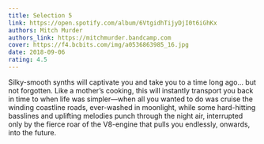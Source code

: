 ```yaml
---
title: Selection 5
link: https://open.spotify.com/album/6VtgidhTijyDjI0t6iGhKx
authors: Mitch Murder
authors_link: https://mitchmurder.bandcamp.com
cover: https://f4.bcbits.com/img/a0536863985_16.jpg
date: 2018-09-06
rating: 4.5
---
```


Silky-smooth synths will captivate you and take you to a time long ago… but not forgotten. Like a mother’s cooking, this will instantly transport you back in time to when life was simpler—when all you wanted to do was cruise the winding coastline roads, ever-washed in moonlight, while some hard-hitting basslines and uplifting melodies punch through the night air, interrupted only by the fierce roar of the V8-engine that pulls you endlessly, onwards, into the future.
